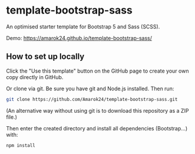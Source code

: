 # template-bootstrap-sass
An optimised starter template for Bootstrap 5 and Sass (SCSS).

Demo: https://amarok24.github.io/template-bootstrap-sass/

## How to set up locally
Click the "Use this template" button on the GitHub page to create your own copy directly in GitHub.

Or clone via git. Be sure you have git and Node.js installed. Then run:

```sh
git clone https://github.com/Amarok24/template-bootstrap-sass.git
```

(An alternative way without using git is to download this repository as a ZIP file.)

Then enter the created directory and install all dependencies (Bootstrap...) with:
```sh
npm install
```
